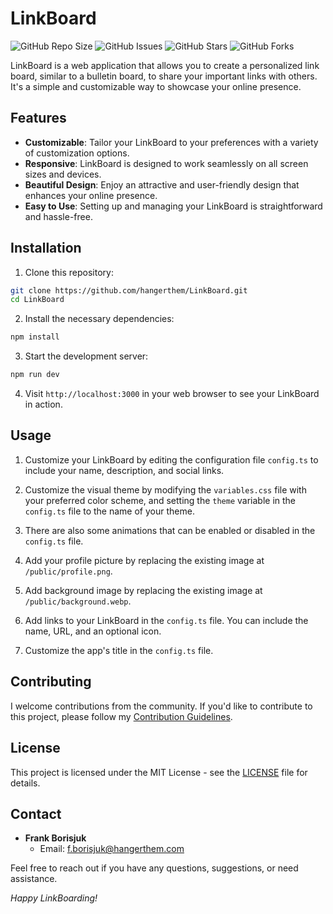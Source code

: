 # LinkBoard

![GitHub Repo Size](https://img.shields.io/github/repo-size/hangerthem/linkboard)
![GitHub Issues](https://img.shields.io/github/issues/hangerthem/linkboard)
![GitHub Stars](https://img.shields.io/github/stars/hangerthem/linkboard)
![GitHub Forks](https://img.shields.io/github/forks/hangerthem/linkboard)

LinkBoard is a web application that allows you to create a personalized link board, similar to a bulletin board, to share your important links with others. It's a simple and customizable way to showcase your online presence.

## Features

- **Customizable**: Tailor your LinkBoard to your preferences with a variety of customization options.
- **Responsive**: LinkBoard is designed to work seamlessly on all screen sizes and devices.
- **Beautiful Design**: Enjoy an attractive and user-friendly design that enhances your online presence.
- **Easy to Use**: Setting up and managing your LinkBoard is straightforward and hassle-free.

## Installation

1. Clone this repository:

```bash
git clone https://github.com/hangerthem/LinkBoard.git
cd LinkBoard
```

2. Install the necessary dependencies:

```bash
npm install
```

3. Start the development server:

```bash
npm run dev
```

4. Visit `http://localhost:3000` in your web browser to see your LinkBoard in action.

## Usage

1. Customize your LinkBoard by editing the configuration file `config.ts` to include your name, description, and social links.

2. Customize the visual theme by modifying the `variables.css` file with your preferred color scheme, and setting the `theme` variable in the `config.ts` file to the name of your theme.

3. There are also some animations that can be enabled or disabled in the `config.ts` file.

4. Add your profile picture by replacing the existing image at `/public/profile.png`.

5. Add background image by replacing the existing image at `/public/background.webp`.

6. Add links to your LinkBoard in the `config.ts` file. You can include the name, URL, and an optional icon.

7. Customize the app's title in the `config.ts` file.

## Contributing

I welcome contributions from the community. If you'd like to contribute to this project, please follow my [Contribution Guidelines](CONTRIBUTING.md).

## License

This project is licensed under the MIT License - see the [LICENSE](LICENSE) file for details.

## Contact

- **Frank Borisjuk**
  - Email: [f.borisjuk@hangerthem.com](mailto:f.borisjuk@hangerthem.com)

Feel free to reach out if you have any questions, suggestions, or need assistance.

_Happy LinkBoarding!_
